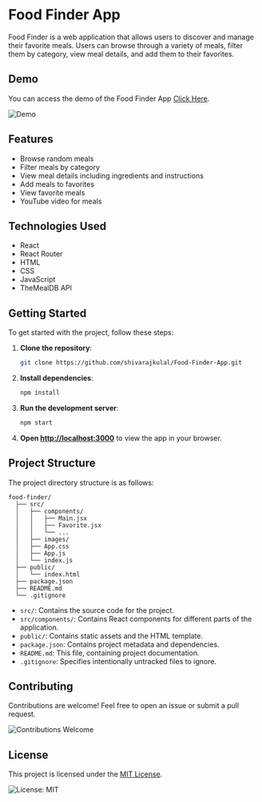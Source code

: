 
# Food Finder App

Food Finder is a web application that allows users to discover and manage their favorite meals. Users can browse through a variety of meals, filter them by category, view meal details, and add them to their favorites.

## Demo

You can access the demo of the Food Finder App [Click Here](https://findfoodapp.netlify.app/).

![Demo](https://img.shields.io/badge/Demo-Live-success)

## Features

- Browse random meals
- Filter meals by category
- View meal details including ingredients and instructions
- Add meals to favorites
- View favorite meals
- YouTube video for meals

## Technologies Used

- React
- React Router
- HTML
- CSS
- JavaScript
- TheMealDB API

## Getting Started

To get started with the project, follow these steps:

1. **Clone the repository**:

   ```bash
   git clone https://github.com/shivarajkulal/Food-Finder-App.git
   ```

2. **Install dependencies**:

   ```bash
   npm install
   ```

3. **Run the development server**:

   ```bash
   npm start
   ```

4. **Open [http://localhost:3000](http://localhost:3000)** to view the app in your browser.

## Project Structure

The project directory structure is as follows:

```
food-finder/
  ├── src/
  │   ├── components/
  │   │   ├── Main.jsx
  │   │   ├── Favorite.jsx
  │   │   └── ...
  │   ├── images/
  │   ├── App.css
  │   ├── App.js
  │   └── index.js
  ├── public/
  │   └── index.html
  ├── package.json
  ├── README.md
  └── .gitignore
```

- `src/`: Contains the source code for the project.
- `src/components/`: Contains React components for different parts of the application.
- `public/`: Contains static assets and the HTML template.
- `package.json`: Contains project metadata and dependencies.
- `README.md`: This file, containing project documentation.
- `.gitignore`: Specifies intentionally untracked files to ignore.

## Contributing

Contributions are welcome! Feel free to open an issue or submit a pull request.

![Contributions Welcome](https://img.shields.io/badge/Contributions-Welcome-brightgreen)

## License

This project is licensed under the [MIT License](LICENSE).

![License: MIT](https://img.shields.io/badge/License-MIT-blue)
